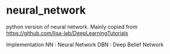 neural_network
==============

python version of neural network. Mainly copied from https://github.com/lisa-lab/DeepLearningTutorials 

Implementation
 NN  :  Neural Network
 DBN :  Deep  Belief Network
